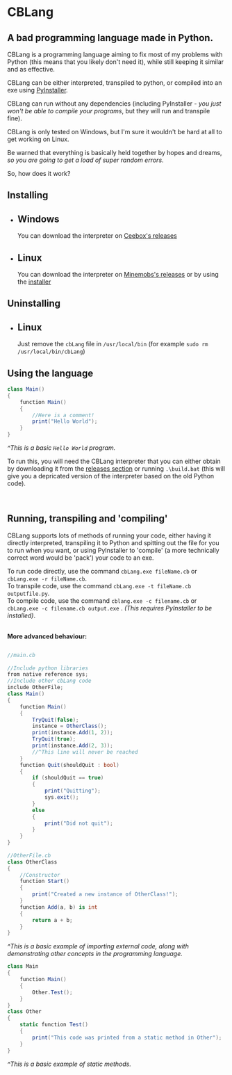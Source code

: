 # CBLang
## A bad programming language made in Python.

CBLang is a programming language aiming to fix most of my problems with Python (this means that you likely don't need it), while still keeping it similar and as effective.

CBLang can be either interpreted, transpiled to python, or compiled into an exe using [PyInstaller](https://pyinstaller.readthedocs.io/en/stable/).

CBLang can run without any dependencies (including PyInstaller - *you just won't be able to compile your programs*, but they will run and transpile fine).

CBLang is only tested on Windows, but I'm sure it wouldn't be hard at all to get working on Linux.

Be warned that everything is basically held together by hopes and dreams, *so you are going to get a load of super random errors*.

So, how does it work?

## Installing

- ## Windows
    You can download the interpreter on [Ceebox's releases](https://github.com/Ceebox/cbLang/releases) 

- ## Linux
    You can download the interpreter on [Minemobs's releases](https://github.com/Minemobs/cbLang/releases)
    or by using the [installer](https://github.com/Minemobs/cbLang/blob/main/installer.sh)

## Uninstalling
- ## Linux
    Just remove the `cbLang` file in `/usr/local/bin` (for example `sudo rm /usr/local/bin/cbLang`)

## Using the language

```cs
class Main()
{
    function Main()
    {
        //Here is a comment!
        print("Hello World");
    }
}
```
*^This is a basic `Hello World` program.*

To run this, you will need the CBLang interpreter that you can either obtain by downloading it from the [releases section](https://github.com/Ceebox/cbLang/releases) or running `.\build.bat` (this will give you a depricated version of the interpreter based on the old Python code).

⠀  
## Running, transpiling and 'compiling'
CBLang supports lots of methods of running your code, either having it directly interpreted, transpiling it to Python and spitting out the file for you to run when you want, or using PyInstaller to 'compile' (a more technically correct word would be 'pack') your code to an exe.

To run code directly, use the command `cbLang.exe fileName.cb` or `cbLang.exe -r fileName.cb`.⠀  
To transpile code, use the command `cbLang.exe -t fileName.cb outputfile.py`.⠀  
To compile code, use the command `cblang.exe -c filename.cb` or `cbLang.exe -c filename.cb output.exe` . *(This requires PyInstaller to be installed)*.⠀   


⠀  
**More advanced behaviour:**

```csharp

//main.cb
    
//Include python libraries
from native reference sys;
//Include other cbLang code
include OtherFile;
class Main()
{
    function Main()
    {
        TryQuit(false);
        instance = OtherClass();
        print(instance.Add(1, 2));
        TryQuit(true);
        print(instance.Add(2, 3));
        //^This line will never be reached
    }
    function Quit(shouldQuit : bool)
    {
        if (shouldQuit == true)
        {
            print("Quitting");
            sys.exit();
        }
        else
        {
            print("Did not quit");
        }
    }
}
    
//OtherFile.cb
class OtherClass
{
    //Constructor
    function Start()
    {
        print("Created a new instance of OtherClass!");
    }
    function Add(a, b) is int
    {
        return a + b;
    }
}
```

*^This is a basic example of importing external code, along with demonstrating other concepts in the programming language.*

```csharp
class Main
{
    function Main()
    {
        Other.Test();
    }
}
class Other
{
    static function Test()
    {
        print("This code was printed from a static method in Other");
    }
}
```

*^This is a basic example of static methods.*